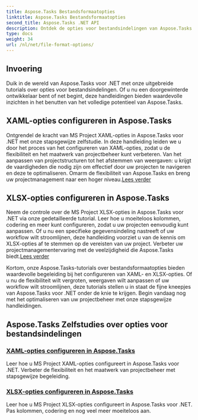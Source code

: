 ```yaml
---
title: Aspose.Tasks Bestandsformaatopties
linktitle: Aspose.Tasks Bestandsformaatopties
second_title: Aspose.Tasks .NET API
description: Ontdek de opties voor bestandsindelingen van Aspose.Tasks en beheer de configuratie van XAML- en XLSX-opties in Aspose.Tasks .NET. Verbeter projectmanagement met maatwerktips.
type: docs
weight: 34
url: /nl/net/file-format-options/
---
```


## Invoering

Duik in de wereld van Aspose.Tasks voor .NET met onze uitgebreide tutorials over opties voor bestandsindelingen. Of u nu een doorgewinterde ontwikkelaar bent of net begint, deze handleidingen bieden waardevolle inzichten in het benutten van het volledige potentieel van Aspose.Tasks.

## XAML-opties configureren in Aspose.Tasks

 Ontgrendel de kracht van MS Project XAML-opties in Aspose.Tasks voor .NET met onze stapsgewijze zelfstudie. In deze handleiding leiden we u door het proces van het configureren van XAML-opties, zodat u de flexibiliteit en het maatwerk van projectbeheer kunt verbeteren. Van het aanpassen van projectstructuren tot het afstemmen van weergaven: u krijgt de vaardigheden die nodig zijn om effectief door uw projecten te navigeren en deze te optimaliseren. Omarm de flexibiliteit van Aspose.Tasks en breng uw projectmanagement naar een hoger niveau.[Lees verder](./configuring-xaml-options/)

## XLSX-opties configureren in Aspose.Tasks

Neem de controle over de MS Project XLSX-opties in Aspose.Tasks voor .NET via onze gedetailleerde tutorial. Leer hoe u moeiteloos kolommen, codering en meer kunt configureren, zodat u uw projecten eenvoudig kunt aanpassen. Of u nu een specifieke gegevensindeling nastreeft of uw workflow wilt stroomlijnen, deze handleiding voorziet u van de kennis om XLSX-opties af te stemmen op de vereisten van uw project. Verbeter uw projectmanagementervaring met de veelzijdigheid die Aspose.Tasks biedt.[Lees verder](./configuring-xlsx-options/)

Kortom, onze Aspose.Tasks-tutorials over bestandsformaatopties bieden waardevolle begeleiding bij het configureren van XAML- en XLSX-opties. Of u nu de flexibiliteit wilt vergroten, weergaven wilt aanpassen of uw workflow wilt stroomlijnen, deze tutorials stellen u in staat de fijne kneepjes van Aspose.Tasks voor .NET onder de knie te krijgen. Begin vandaag nog met het optimaliseren van uw projectbeheer met onze stapsgewijze handleidingen.

## Aspose.Tasks Zelfstudies over opties voor bestandsindelingen
### [XAML-opties configureren in Aspose.Tasks](./configuring-xaml-options/)
Leer hoe u MS Project XAML-opties configureert in Aspose.Tasks voor .NET. Verbeter de flexibiliteit en het maatwerk van projectbeheer met stapsgewijze begeleiding.
### [XLSX-opties configureren in Aspose.Tasks](./configuring-xlsx-options/)
Leer hoe u MS Project XLSX-opties configureert in Aspose.Tasks voor .NET. Pas kolommen, codering en nog veel meer moeiteloos aan.